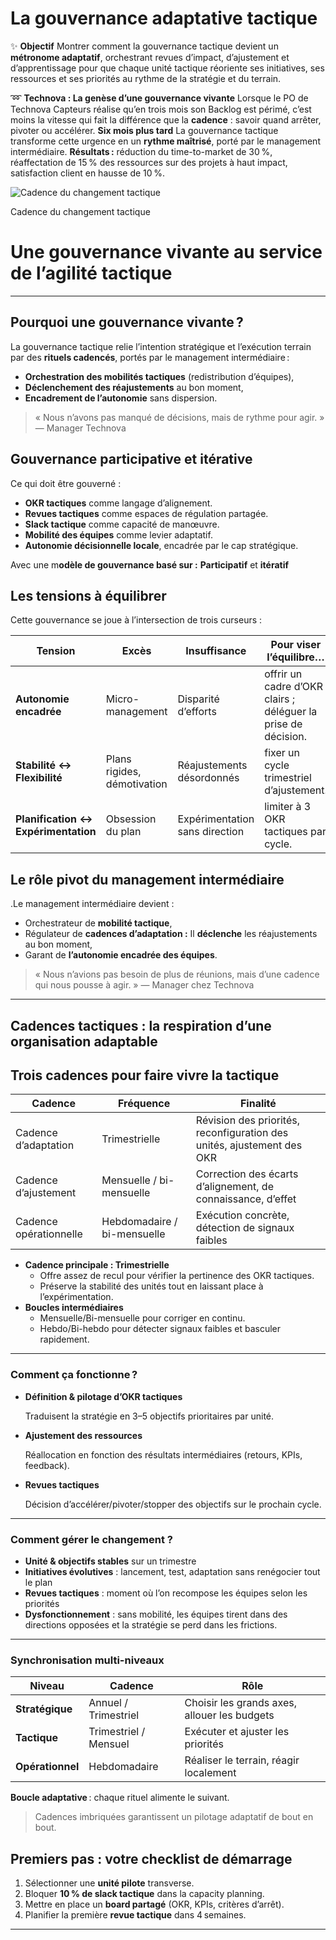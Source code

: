 # La gouvernance adaptative tactique



✨ **Objectif** Montrer comment la gouvernance tactique devient un **métronome adaptatif**, orchestrant revues d’impact, d’ajustement et d’apprentissage pour que chaque unité tactique réoriente ses initiatives, ses ressources et ses priorités au rythme de la stratégie et du terrain.

➿ **Technova : La genèse d’une gouvernance vivante** Lorsque le PO de Technova Capteurs réalise qu’en trois mois son Backlog est périmé, c’est moins la vitesse qui fait la différence que la **cadence** : savoir quand arrêter, pivoter ou accélérer. **Six mois plus tard** La gouvernance tactique transforme cette urgence en un **rythme maîtrisé**, porté par le management intermédiaire. **Résultats :** réduction du time-to-market de 30 %, réaffectation de 15 % des ressources sur des projets à haut impact, satisfaction client en hausse de 10 %.

![Cadence du changement tactique](La%20gouvernance%20adaptative%20tactique%2013b90eaf28ff8066aa8bc5c28ac35645/image.png)

Cadence du changement tactique

# Une gouvernance vivante au service de l’agilité tactique

---

## Pourquoi une gouvernance vivante ?

La gouvernance tactique relie l’intention stratégique et l’exécution terrain par des **rituels cadencés**, portés par le management intermédiaire :

- **Orchestration des mobilités tactiques** (redistribution d’équipes),
- **Déclenchement des réajustements** au bon moment,
- **Encadrement de l’autonomie** sans dispersion.

> « Nous n’avons pas manqué de décisions, mais de rythme pour agir. » — Manager Technova
> 

## Gouvernance participative et itérative

Ce qui doit être gouverné :

- **OKR tactiques** comme langage d’alignement.
- **Revues tactiques** comme espaces de régulation partagée.
- **Slack tactique** comme capacité de manœuvre.
- **Mobilité des équipes** comme levier adaptatif.
- **Autonomie décisionnelle locale**, encadrée par le cap stratégique.

Avec une m**odèle de gouvernance basé sur :**  **Participatif** et **itératif**

## Les tensions à équilibrer

Cette gouvernance se joue à l’intersection de trois curseurs :

| Tension | Excès | Insuffisance | Pour viser l’équilibre… |
| --- | --- | --- | --- |
| **Autonomie encadrée** | Micro-management | Disparité d’efforts | offrir un cadre d’OKR clairs ; déléguer la prise de décision. |
| **Stabilité ↔ Flexibilité** | Plans rigides, démotivation | Réajustements désordonnés | fixer un cycle trimestriel d’ajustement. |
| **Planification ↔ Expérimentation** | Obsession du plan | Expérimentation sans direction | limiter à 3 OKR tactiques par cycle. |

## Le rôle pivot du management intermédiaire

.Le management intermédiaire devient :

- Orchestrateur de **mobilité tactique**,
- Régulateur de **cadences d’adaptation :** Il **déclenche** les réajustements au bon moment,
- Garant de **l’autonomie encadrée des équipes**.

> « Nous n’avions pas besoin de plus de réunions, mais d’une cadence qui nous pousse à agir. » — Manager chez Technova
> 

---

## Cadences tactiques : la respiration d’une organisation adaptable

## Trois cadences pour faire vivre la tactique

| Cadence | Fréquence | Finalité |
| --- | --- | --- |
| Cadence d’adaptation | Trimestrielle | Révision des priorités, reconfiguration des unités, ajustement des OKR |
| Cadence d’ajustement | Mensuelle / bi-mensuelle | Correction des écarts d’alignement, de connaissance, d’effet |
| Cadence opérationnelle | Hebdomadaire / bi-mensuelle | Exécution concrète, détection de signaux faibles |
- **Cadence principale : Trimestrielle**
    - Offre assez de recul pour vérifier la pertinence des OKR tactiques.
    - Préserve la stabilité des unités tout en laissant place à l’expérimentation.
- **Boucles intermédiaires**
    - Mensuelle/Bi-mensuelle pour corriger en continu.
    - Hebdo/Bi-hebdo pour détecter signaux faibles et basculer rapidement.

---

### Comment ça fonctionne ?

- **Définition & pilotage d’OKR tactiques**
    
    Traduisent la stratégie en 3–5 objectifs prioritaires par unité.
    
- **Ajustement des ressources**
    
    Réallocation en fonction des résultats intermédiaires (retours, KPIs, feedback).
    
- **Revues tactiques**
    
    Décision d’accélérer/pivoter/stopper des objectifs sur le prochain cycle.
    

---

### Comment gérer le changement ?

- **Unité & objectifs stables** sur un trimestre
- **Initiatives évolutives** : lancement, test, adaptation sans renégocier tout le plan
- **Revues tactiques** : moment où l’on recompose les équipes selon les priorités
- **Dysfonctionnement** : sans mobilité, les équipes tirent dans des directions opposées et la stratégie se perd dans les frictions.

---

### Synchronisation multi-niveaux

| Niveau | Cadence | Rôle |
| --- | --- | --- |
| **Stratégique** | Annuel / Trimestriel | Choisir les grands axes, allouer les budgets |
| **Tactique** | Trimestriel / Mensuel | Exécuter et ajuster les priorités |
| **Opérationnel** | Hebdomadaire | Réaliser le terrain, réagir localement |

**Boucle adaptative** : chaque rituel alimente le suivant.

> Cadences imbriquées garantissent un pilotage adaptatif de bout en bout.
> 

## Premiers pas : votre checklist de démarrage

1. Sélectionner une **unité pilote** transverse.
2. Bloquer **10 % de slack tactique** dans la capacity planning.
3. Mettre en place un **board partagé** (OKR, KPIs, critères d’arrêt).
4. Planifier la première **revue tactique** dans 4 semaines.

---

#